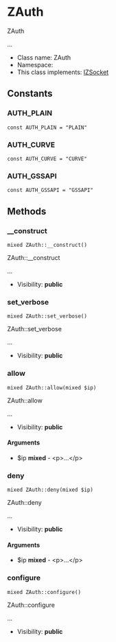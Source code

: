 ZAuth
===============

ZAuth

...


* Class name: ZAuth
* Namespace: 
* This class implements: [IZSocket](IZSocket.md)


Constants
----------


### AUTH_PLAIN

    const AUTH_PLAIN = "PLAIN"





### AUTH_CURVE

    const AUTH_CURVE = "CURVE"





### AUTH_GSSAPI

    const AUTH_GSSAPI = "GSSAPI"







Methods
-------


### __construct

    mixed ZAuth::__construct()

ZAuth::__construct

...

* Visibility: **public**




### set_verbose

    mixed ZAuth::set_verbose()

ZAuth::set_verbose

...

* Visibility: **public**




### allow

    mixed ZAuth::allow(mixed $ip)

ZAuth::allow

...

* Visibility: **public**


#### Arguments
* $ip **mixed** - &lt;p&gt;...&lt;/p&gt;



### deny

    mixed ZAuth::deny(mixed $ip)

ZAuth::deny

...

* Visibility: **public**


#### Arguments
* $ip **mixed** - &lt;p&gt;...&lt;/p&gt;



### configure

    mixed ZAuth::configure()

ZAuth::configure

...

* Visibility: **public**



